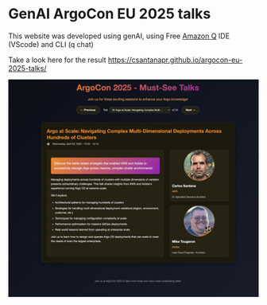 # GenAI ArgoCon EU 2025 talks

This website was developed using genAI, using Free [Amazon Q](https://aws.amazon.com/q/) IDE (VScode) and CLI (q chat)

Take a look here for the result https://csantanapr.github.io/argocon-eu-2025-talks/


<a href="https://csantanapr.github.io/argocon-eu-2025-talks/" target="_blank">
  <img src="preview.jpg" alt="Preview">
</a>

